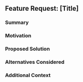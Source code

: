 ## Feature Request: [Title]

### Summary

<!-- A clear and concise description of the feature you are requesting. Explain the problem it solves or the use case it addresses. -->

### Motivation

<!-- Describe the reasons why this feature would be beneficial. How does it improve the project? What are the use cases or scenarios that make this feature important? -->

### Proposed Solution

<!-- Describe the solution you'd like to see. If you have any specific ideas on how it should be implemented, include those details here. -->

### Alternatives Considered

<!-- If applicable, list any alternative solutions or features you've considered and explain why they are not sufficient. -->

### Additional Context

<!-- Add any other context, screenshots, or examples about the feature request here. -->
